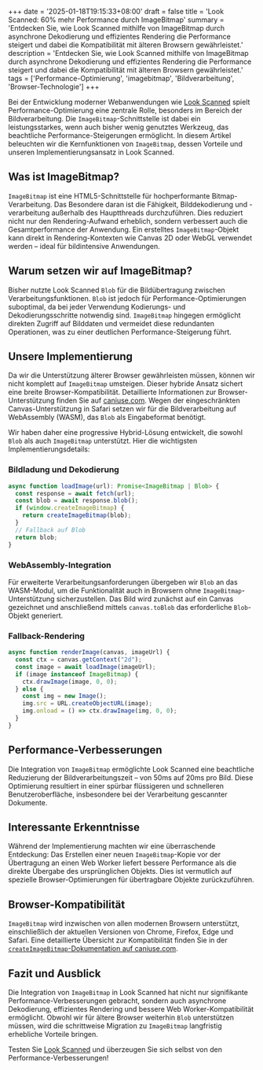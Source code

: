 +++
date = '2025-01-18T19:15:33+08:00'
draft = false
title = 'Look Scanned: 60% mehr Performance durch ImageBitmap'
summary = 'Entdecken Sie, wie Look Scanned mithilfe von ImageBitmap durch asynchrone Dekodierung und effizientes Rendering die Performance steigert und dabei die Kompatibilität mit älteren Browsern gewährleistet.'
description = 'Entdecken Sie, wie Look Scanned mithilfe von ImageBitmap durch asynchrone Dekodierung und effizientes Rendering die Performance steigert und dabei die Kompatibilität mit älteren Browsern gewährleistet.'
tags = ['Performance-Optimierung', 'imagebitmap', 'Bildverarbeitung', 'Browser-Technologie']
+++

Bei der Entwicklung moderner Webanwendungen wie [Look Scanned](https://lookscanned.io) spielt Performance-Optimierung eine zentrale Rolle, besonders im Bereich der Bildverarbeitung. Die `ImageBitmap`-Schnittstelle ist dabei ein leistungsstarkes, wenn auch bisher wenig genutztes Werkzeug, das beachtliche Performance-Steigerungen ermöglicht. In diesem Artikel beleuchten wir die Kernfunktionen von `ImageBitmap`, dessen Vorteile und unseren Implementierungsansatz in Look Scanned.

## Was ist ImageBitmap?

`ImageBitmap` ist eine HTML5-Schnittstelle für hochperformante Bitmap-Verarbeitung. Das Besondere daran ist die Fähigkeit, Bilddekodierung und -verarbeitung außerhalb des Hauptthreads durchzuführen. Dies reduziert nicht nur den Rendering-Aufwand erheblich, sondern verbessert auch die Gesamtperformance der Anwendung. Ein erstelltes `ImageBitmap`-Objekt kann direkt in Rendering-Kontexten wie Canvas 2D oder WebGL verwendet werden – ideal für bildintensive Anwendungen.

## Warum setzen wir auf ImageBitmap?

Bisher nutzte Look Scanned `Blob` für die Bildübertragung zwischen Verarbeitungsfunktionen. `Blob` ist jedoch für Performance-Optimierungen suboptimal, da bei jeder Verwendung Kodierungs- und Dekodierungsschritte notwendig sind. `ImageBitmap` hingegen ermöglicht direkten Zugriff auf Bilddaten und vermeidet diese redundanten Operationen, was zu einer deutlichen Performance-Steigerung führt.

## Unsere Implementierung

Da wir die Unterstützung älterer Browser gewährleisten müssen, können wir nicht komplett auf `ImageBitmap` umsteigen. Dieser hybride Ansatz sichert eine breite Browser-Kompatibilität. Detaillierte Informationen zur Browser-Unterstützung finden Sie auf [caniuse.com](https://caniuse.com/createimagebitmap). Wegen der eingeschränkten Canvas-Unterstützung in Safari setzen wir für die Bildverarbeitung auf WebAssembly (WASM), das `Blob` als Eingabeformat benötigt.

Wir haben daher eine progressive Hybrid-Lösung entwickelt, die sowohl `Blob` als auch `ImageBitmap` unterstützt. Hier die wichtigsten Implementierungsdetails:

### Bildladung und Dekodierung

```typescript
async function loadImage(url): Promise<ImageBitmap | Blob> {
  const response = await fetch(url);
  const blob = await response.blob();
  if (window.createImageBitmap) {
    return createImageBitmap(blob);
  }
  // Fallback auf Blob
  return blob;
}
```

### WebAssembly-Integration

Für erweiterte Verarbeitungsanforderungen übergeben wir `Blob` an das WASM-Modul, um die Funktionalität auch in Browsern ohne `ImageBitmap`-Unterstützung sicherzustellen. Das Bild wird zunächst auf ein Canvas gezeichnet und anschließend mittels `canvas.toBlob` das erforderliche `Blob`-Objekt generiert.

### Fallback-Rendering

```typescript
async function renderImage(canvas, imageUrl) {
  const ctx = canvas.getContext("2d");
  const image = await loadImage(imageUrl);
  if (image instanceof ImageBitmap) {
    ctx.drawImage(image, 0, 0);
  } else {
    const img = new Image();
    img.src = URL.createObjectURL(image);
    img.onload = () => ctx.drawImage(img, 0, 0);
  }
}
```

## Performance-Verbesserungen

Die Integration von `ImageBitmap` ermöglichte Look Scanned eine beachtliche Reduzierung der Bildverarbeitungszeit – von 50ms auf 20ms pro Bild. Diese Optimierung resultiert in einer spürbar flüssigeren und schnelleren Benutzeroberfläche, insbesondere bei der Verarbeitung gescannter Dokumente.

## Interessante Erkenntnisse

Während der Implementierung machten wir eine überraschende Entdeckung: Das Erstellen einer neuen `ImageBitmap`-Kopie vor der Übertragung an einen Web Worker liefert bessere Performance als die direkte Übergabe des ursprünglichen Objekts. Dies ist vermutlich auf spezielle Browser-Optimierungen für übertragbare Objekte zurückzuführen.

## Browser-Kompatibilität

`ImageBitmap` wird inzwischen von allen modernen Browsern unterstützt, einschließlich der aktuellen Versionen von Chrome, Firefox, Edge und Safari. Eine detaillierte Übersicht zur Kompatibilität finden Sie in der [`createImageBitmap`-Dokumentation auf caniuse.com](https://caniuse.com/createimagebitmap).

## Fazit und Ausblick

Die Integration von `ImageBitmap` in Look Scanned hat nicht nur signifikante Performance-Verbesserungen gebracht, sondern auch asynchrone Dekodierung, effizientes Rendering und bessere Web Worker-Kompatibilität ermöglicht. Obwohl wir für ältere Browser weiterhin `Blob` unterstützen müssen, wird die schrittweise Migration zu `ImageBitmap` langfristig erhebliche Vorteile bringen.

Testen Sie [Look Scanned](https://lookscanned.io) und überzeugen Sie sich selbst von den Performance-Verbesserungen!
